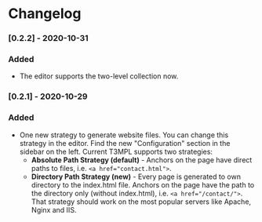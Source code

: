 # Changelog

### [0.2.2] - 2020-10-31

### Added

* The editor supports the two-level collection now.

### [0.2.1] - 2020-10-29

### Added

* One new strategy to generate website files. You can change this strategy in the editor. Find the new "Configuration" section in the sidebar on the left. Current T3MPL supports two strategies:
  * **Absolute Path Strategy (default)** - Anchors on the page have direct paths to files, i.e. `<a href="contact.html">`.
  * **Directory Path Strategy (new)** - Every page is generated to own directory to the index.html file. Anchors on the page have the path to the directory only (without index.html), i.e. `<a href="/contact/">`. That strategy should work on the most popular servers like Apache, Nginx and IIS.
